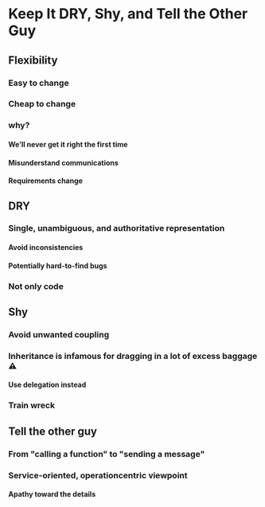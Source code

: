 # Keep It DRY, Shy, and Tell the Other Guy
## Flexibility
### Easy to change
### Cheap to change
### why?
#### We’ll never get it right the first time
#### Misunderstand communications
#### Requirements change
## DRY
### Single, unambiguous, and authoritative representation
#### Avoid inconsistencies
#### Potentially hard-to-find bugs
### Not only code
## Shy
### Avoid unwanted coupling
### Inheritance is infamous for dragging in a lot of excess baggage :warning:
#### Use delegation instead
### Train wreck
## Tell the other guy
### From "calling  a function" to "sending a message"
### Service-oriented, operationcentric viewpoint
#### Apathy toward the details
